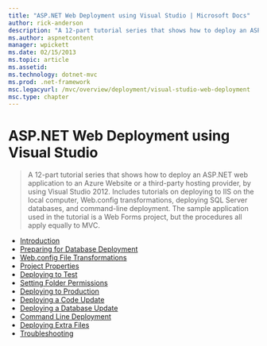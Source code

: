 ```yaml
---
title: "ASP.NET Web Deployment using Visual Studio | Microsoft Docs"
author: rick-anderson
description: "A 12-part tutorial series that shows how to deploy an ASP.NET web application to an Azure Website or a third-party hosting provider, by using Visual Studio 2..."
ms.author: aspnetcontent
manager: wpickett
ms.date: 02/15/2013
ms.topic: article
ms.assetid: 
ms.technology: dotnet-mvc
ms.prod: .net-framework
msc.legacyurl: /mvc/overview/deployment/visual-studio-web-deployment
msc.type: chapter
---
```

ASP.NET Web Deployment using Visual Studio
====================
> A 12-part tutorial series that shows how to deploy an ASP.NET web application to an Azure Website or a third-party hosting provider, by using Visual Studio 2012. Includes tutorials on deploying to IIS on the local computer, Web.config transformations, deploying SQL Server databases, and command-line deployment. The sample application used in the tutorial is a Web Forms project, but the procedures all apply equally to MVC.


- [Introduction](introduction.md)
- [Preparing for Database Deployment](preparing-databases.md)
- [Web.config File Transformations](web-config-transformations.md)
- [Project Properties](project-properties.md)
- [Deploying to Test](deploying-to-iis.md)
- [Setting Folder Permissions](setting-folder-permissions.md)
- [Deploying to Production](deploying-to-production.md)
- [Deploying a Code Update](deploying-a-code-update.md)
- [Deploying a Database Update](deploying-a-database-update.md)
- [Command Line Deployment](command-line-deployment.md)
- [Deploying Extra Files](deploying-extra-files.md)
- [Troubleshooting](troubleshooting.md)